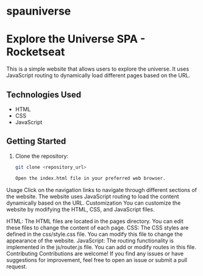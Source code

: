 # spauniverse

# Explore the Universe SPA - Rocketseat

This is a simple website that allows users to explore the universe. It uses JavaScript routing to dynamically load different pages based on the URL.

## Technologies Used

- HTML
- CSS
- JavaScript

## Getting Started

1. Clone the repository:

   ```bash
   git clone <repository_url>
   
   Open the index.html file in your preferred web browser.
   
Usage
Click on the navigation links to navigate through different sections of the website.
The website uses JavaScript routing to load the content dynamically based on the URL.
Customization
You can customize the website by modifying the HTML, CSS, and JavaScript files.

HTML: The HTML files are located in the pages directory. You can edit these files to change the content of each page.
CSS: The CSS styles are defined in the css/style.css file. You can modify this file to change the appearance of the website.
JavaScript: The routing functionality is implemented in the js/router.js file. You can add or modify routes in this file.
Contributing
Contributions are welcome! If you find any issues or have suggestions for improvement, feel free to open an issue or submit a pull request.
